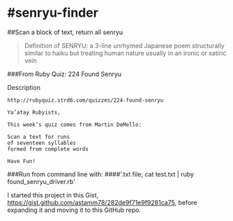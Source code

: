 #senryu-finder
=============

##Scan a block of text, return all senryu

>Definition of SENRYU: a 3-line unrhymed Japanese poem structurally similar to haiku but treating human nature usually in an ironic or satiric vein

###From Ruby Quiz: 224 Found Senryu

Description

	http://rubyquiz.strd6.com/quizzes/224-found-senryu

	Ya’atay Rubyists,

	This week’s quiz comes from Martin DeMello:

	Scan a text for runs
	of seventeen syllables
	formed from complete words

	Have Fun!

###Run from command line with:
####'.txt file; cat test.txt | ruby found_senryu_driver.rb'

I started this project in this Gist, https://gist.github.com/astamm78/282de9f71e9f9281ca75, before expanding it and moving it to this GitHub repo.

